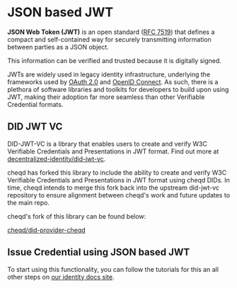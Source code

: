 # JSON based JWT

**JSON Web Token (JWT)** is an open standard ([RFC 7519](https://tools.ietf.org/html/rfc7519)) that defines a compact and self-contained way for securely transmitting information between parties as a JSON object.&#x20;

This information can be verified and trusted because it is digitally signed.

JWTs are widely used in legacy identity infrastructure, underlying the frameworks used by [OAuth 2.0](https://oauth.net/2/) and [OpenID Connect](https://openid.net/connect/). As such, there is a plethora of software libraries and toolkits for developers to build upon using JWT, making their adoption far more seamless than other Verifiable Credential formats.&#x20;

## DID JWT VC

DID-JWT-VC is a library that enables users to create and verify W3C Verifiable Credentials and Presentations in JWT format. Find out more at [decentralized-identity/did-jwt-vc](https://github.com/decentralized-identity/did-jwt-vc).

cheqd has forked this library to include the ability to create and verify W3C Verifiable Credentials and Presentations in JWT format using cheqd DIDs. In time, cheqd intends to merge this fork back into the upstream did-jwt-vc repository to ensure alignment between cheqd's work and future updates to the main repo.

cheqd's fork of this library can be found below:

[cheqd/did-provider-cheqd](https://github.com/cheqd/did-provider-cheqd)

## Issue Credential using JSON based JWT

To start using this functionality, you can follow the tutorials for this an all other steps on [our identity docs site](https://docs.cheqd.io/identity/tutorials/verifiable-credentials).

